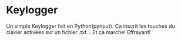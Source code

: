 # Keylogger
Un simple Keylogger fait en Python(pynput). Ca inscrit les touches du clavier activées sur un fichier .txt... Et ça marche! Effrayant!
